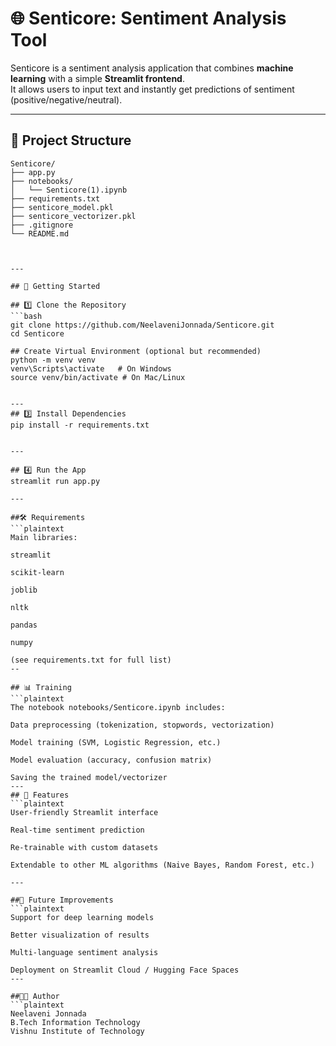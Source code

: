 # 🌐 Senticore: Sentiment Analysis Tool

Senticore is a sentiment analysis application that combines **machine learning** with a simple **Streamlit frontend**.  
It allows users to input text and instantly get predictions of sentiment (positive/negative/neutral).

---

## 📂 Project Structure

```plaintext
Senticore/
├── app.py
├── notebooks/
│   └── Senticore(1).ipynb
├── requirements.txt
├── senticore_model.pkl
├── senticore_vectorizer.pkl
├── .gitignore
└── README.md



---

## 🚀 Getting Started

## 1️⃣ Clone the Repository
```bash
git clone https://github.com/NeelaveniJonnada/Senticore.git
cd Senticore

## Create Virtual Environment (optional but recommended)
python -m venv venv
venv\Scripts\activate   # On Windows
source venv/bin/activate # On Mac/Linux


---
## 3️⃣ Install Dependencies
pip install -r requirements.txt


---

## 4️⃣ Run the App
streamlit run app.py

---

##🛠 Requirements
```plaintext
Main libraries:

streamlit

scikit-learn

joblib

nltk

pandas

numpy

(see requirements.txt for full list)
--

## 📊 Training
```plaintext
The notebook notebooks/Senticore.ipynb includes:

Data preprocessing (tokenization, stopwords, vectorization)

Model training (SVM, Logistic Regression, etc.)

Model evaluation (accuracy, confusion matrix)

Saving the trained model/vectorizer
---
## 🌟 Features
```plaintext
User-friendly Streamlit interface

Real-time sentiment prediction

Re-trainable with custom datasets

Extendable to other ML algorithms (Naive Bayes, Random Forest, etc.)

---

##📌 Future Improvements
```plaintext
Support for deep learning models

Better visualization of results

Multi-language sentiment analysis

Deployment on Streamlit Cloud / Hugging Face Spaces
---

##👩‍💻 Author
```plaintext
Neelaveni Jonnada
B.Tech Information Technology
Vishnu Institute of Technology
